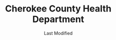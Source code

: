 ---
layout: location-page
date: Last Modified
description: "Local COVID-19 testing is available at Cherokee County Health Department in Woodstock, Georgia, USA."
permalink: "locations/georgia/woodstock/cherokee-county-health-department/"
tags:
  - locations
  - georgia
title: Cherokee County Health Department
uniqueName: cherokee-county-health-department
state: Georgia
stateAbbr: GA
hood: "Woodstock"
address: "7545 Main Street Woodstock"
city: "Woodstock"
zip: "30188"
zipsNearby: "30701 30703 30705 30708 30711 30719 30720 30721 30722 30724 30728 30730 30731 30732 30733 30734 30735 30740 30746 30747 30751 30753 30755 30756 37317 36262 35973 36269 36275 30101 30102 30103 30004 30005 30009 30022 30023 30510 30104 30105 30301 30302 30303 30304 30305 30306 30307 30308 30309 30310 30311 30312 30313 30314 30315 30316 30317 30318 30319 30320 30321 30322 30324 30325 30326 30327 30328 30329 30330 30331 30332 30333 30334 30336 30337 30338 30339 30340 30341 30342 30343 30344 30345 30346 30348 30349 30350 30353 30354 30355 30356 30357 30358 30359 30360 30361 30362 30363 30364 30366 30368 30369 30370 30371 30374 30375 30377 30378 30380 30384 30385 30388 30392 30394 30396 30398 31106 31107 31119 31126 31131 31136 31139 31141 31145 31146 31150 31156 31192 31193 31195 31196 39901 30011 30106 30168 30002 30511 30107 30620 30512 30514 30513 30622 30108 30109 30517 30110 30205 30113 30515 30518 30519 30114 30115 30169 30112 30116 30117 30118 30119 30120 30121 30123 30124 30125 30522 30111 30021 30527 30528 30529 30530 30599 30288 30012 30013 30094 30129 30014 30015 30016 30028 30040 30041 30019 30533 30597 30132 30157 30534 30030 30031 30032 30033 30034 30035 30036 30037 30133 30134 30135 30154 30026 30029 30095 30096 30097 30098 30099 30539 30294 30536 30540 30137 30541 30138 30212 30213 30139 30214 30215 30269 30270 31169 30140 30542 30297 30298 30501 30503 30504 30506 30507 30543 30641 30017 30223 30224 30228 30229 30545 30645 30141 30142 30547 30548 30143 30549 30234 30018 30236 30237 30238 30144 30152 30156 30160 31144 30145 30042 30043 30044 30045 30046 30049 30146 30047 30048 30147 30122 30038 30058 30248 30052 30250 30554 30555 30252 30253 30126 30055 30148 30006 30007 30008 30060 30061 30062 30063 30064 30065 30066 30067 30068 30069 30090 30558 30559 30655 30656 30259 30560 30260 30287 30150 30564 30151 30263 30264 30265 30271 30565 30003 30010 30071 30091 30092 30093 30502 30566 30054 30268 30567 30072 30070 30127 30074 30272 30273 30274 30296 30153 30149 30161 30162 30163 30164 30165 30170 30075 30076 30077 30663 30171 30275 30079 30276 30172 30277 30173 30080 30081 30082 30039 30078 30025 30666 30281 30083 30086 30087 30088 30572 30284 30024 30175 30176 30575 30177 30178 30179 30084 30085 30289 30290 30291 30180 30182 30183 30184 30185 30680 30187 30188 30189 30073 30347 30376 30379 30386 30387 30389 30390 30399 30596 31120 31191 31197 31198 31199" 
mapUrl: "http://maps.apple.com/?q=Cherokee+County+Health+Department&address=7545+Main+Street+Woodstock,Woodstock,Georgia,30188"
locationType: Drive-thru
phone: "888-881-1474"
website: "https://dph.georgia.gov/locations/cherokee-county-health-department"
onlineBooking: undefined
closed: undefined
closedUpdate: May 23rd, 2020
notes: "By appointment only."
days: Weekdays
hours: 9AM-5PM
altDays: Saturdays
altHours: 9AM-Noon
ctaMessage: Learn more
ctaUrl: "https://dph.georgia.gov/locations/cherokee-county-health-department"
---
